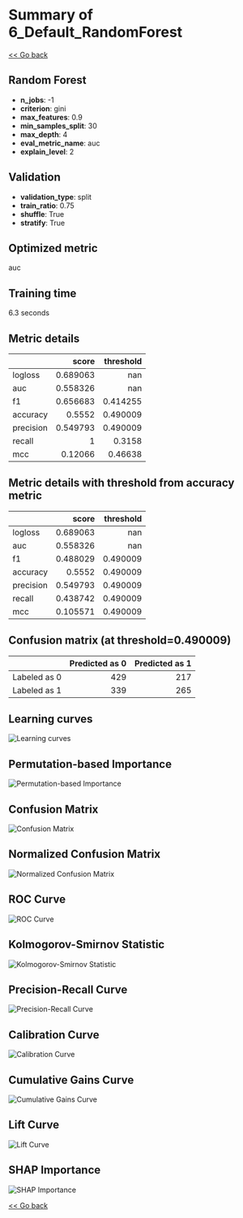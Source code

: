 # Summary of 6_Default_RandomForest

[<< Go back](../README.md)

## Random Forest

- **n_jobs**: -1
- **criterion**: gini
- **max_features**: 0.9
- **min_samples_split**: 30
- **max_depth**: 4
- **eval_metric_name**: auc
- **explain_level**: 2

## Validation

- **validation_type**: split
- **train_ratio**: 0.75
- **shuffle**: True
- **stratify**: True

## Optimized metric

auc

## Training time

6.3 seconds

## Metric details

|           |    score |   threshold |
|:----------|---------:|------------:|
| logloss   | 0.689063 |  nan        |
| auc       | 0.558326 |  nan        |
| f1        | 0.656683 |    0.414255 |
| accuracy  | 0.5552   |    0.490009 |
| precision | 0.549793 |    0.490009 |
| recall    | 1        |    0.3158   |
| mcc       | 0.12066  |    0.46638  |

## Metric details with threshold from accuracy metric

|           |    score |   threshold |
|:----------|---------:|------------:|
| logloss   | 0.689063 |  nan        |
| auc       | 0.558326 |  nan        |
| f1        | 0.488029 |    0.490009 |
| accuracy  | 0.5552   |    0.490009 |
| precision | 0.549793 |    0.490009 |
| recall    | 0.438742 |    0.490009 |
| mcc       | 0.105571 |    0.490009 |

## Confusion matrix (at threshold=0.490009)

|              |   Predicted as 0 |   Predicted as 1 |
|:-------------|-----------------:|-----------------:|
| Labeled as 0 |              429 |              217 |
| Labeled as 1 |              339 |              265 |

## Learning curves

![Learning curves](learning_curves.png)

## Permutation-based Importance

![Permutation-based Importance](permutation_importance.png)

## Confusion Matrix

![Confusion Matrix](confusion_matrix.png)

## Normalized Confusion Matrix

![Normalized Confusion Matrix](confusion_matrix_normalized.png)

## ROC Curve

![ROC Curve](roc_curve.png)

## Kolmogorov-Smirnov Statistic

![Kolmogorov-Smirnov Statistic](ks_statistic.png)

## Precision-Recall Curve

![Precision-Recall Curve](precision_recall_curve.png)

## Calibration Curve

![Calibration Curve](calibration_curve_curve.png)

## Cumulative Gains Curve

![Cumulative Gains Curve](cumulative_gains_curve.png)

## Lift Curve

![Lift Curve](lift_curve.png)

## SHAP Importance

![SHAP Importance](shap_importance.png)

[<< Go back](../README.md)
